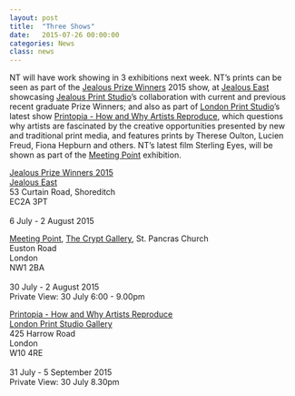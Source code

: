 ```yaml
---
layout: post
title:  "Three Shows"
date:   2015-07-26 00:00:00
categories: News
class: news
---
```


NT will have work showing in 3 exhibitions next week. 
NT’s prints can be seen as part of the <a href="http://www.jealousgallery.com/east.asp" target="_blank">Jealous Prize Winners</a> 2015 show, at <a href="http://www.jealousgallery.com" target="_blank">Jealous East</a> showcasing <a href="http://www.jealousprints.com" target="_blank">Jealous Print Studio</a>’s collaboration with current and previous recent graduate Prize Winners; and also as part of <a href="http://www.londonprintstudio.org.uk" target="_blank">London Print Studio</a>’s latest show <a href="http://www.londonprintstudio.org.uk/exhibition/how-and-why-do-artists-reproduce/" target="_blank">Printopia - How and Why Artists Reproduce</a>, which questions why artists are fascinated by the creative opportunities presented by new and traditional print media, and features prints by Therese Oulton, Lucien Freud, Fiona Hepburn and others. NT’s latest film Sterling Eyes, will be shown as part of the <a href="https://meetingpointexhibition.wordpress.com" target="_blank">Meeting Point</a> exhibition.

<a href="http://www.jealousgallery.com/east.asp" target="_blank">Jealous Prize Winners 2015</a>  
<a href="http://www.jealousgallery.com" target="_blank">Jealous East</a>  
53 Curtain Road, Shoreditch  
EC2A 3PT <br><br> 
6 July - 2 August 2015  

<a href="https://meetingpointexhibition.wordpress.com" target="_blank">Meeting Point</a>, 
<a href="http://www.cryptgallery.org.uk" target="_blank">The Crypt Gallery</a>, St. Pancras Church  
Euston Road  
London  
NW1 2BA <br><br> 
30 July - 2 August 2015  
Private View: 30 July 6:00 - 9.00pm  

<a href="http://www.londonprintstudio.org.uk/exhibition/how-and-why-do-artists-reproduce/" target="_blank">Printopia - How and Why Artists Reproduce</a>  
<a href="http://www.londonprintstudio.org.uk" target="_blank">London Print Studio Gallery</a>  
425 Harrow Road  
London  
W10 4RE <br><br>
31 July - 5 September 2015  
Private View: 30 July 8.30pm  
